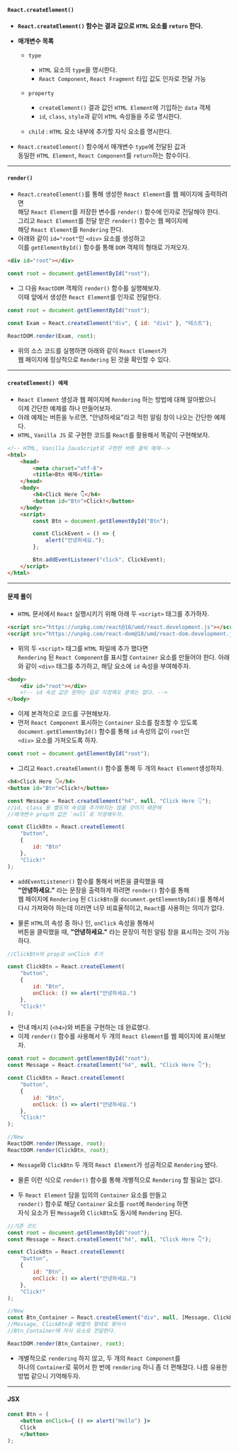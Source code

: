 
#### `React.createElement()` 

- **`React.createElement()` 함수는 결과 값으로 `HTML` 요소를 `return` 한다.**
- **매개변수 목록**
	- `type` 
		- `HTML` 요소의 `type`을 명시한다. 
		- `React Component`, `React Fragment` 타입 값도 인자로 전달 가능

	- `property` 
		- `createElement()` 결과 값인 `HTML Element`에 기입하는 `data` 객체
		- `id`, `class`, `style`과 같이 `HTML` 속성들을 주로 명시한다.

	- `child` : `HTML` 요소 내부에 추가할 자식 요소를 명시한다.
	
- `React.createElement()` 함수에서 매개변수 `type`에 전달된 값과 <br/>
   동일한 `HTML Element`, `React Component`를 `return`하는 함수이다.

---

#### `render()`

- `React.createElement()`를 통해 생성한 `React Element`를 웹 페이지에 출력하려면 <br/>
   해당 `React Element`를 저장한 변수를 `render()` 함수에 인자로 전달해야 한다.<br/>
   그리고 `React Element`를 전달 받은 `render()` 함수는 웹 페이지에 <br/>
   해당 `React Element`를 `Rendering` 한다.
- 아래와 같이 `id="root"`인 `<div>` 요소를 생성하고 <br />
   이를 `getElementById()` 함수를 통해 `DOM` 객체의 형태로 가져오자.

``` html
<div id="root"></div>
```

``` js
const root = document.getElementById("root");
```

- 그 다음 `ReactDOM` 객체의 `render()` 함수를 실행해보자. <br/>
   이때 앞에서 생성한 `React Element`를 인자로 전달한다.

``` js
const root = document.getElementById("root");

const Exam = React.createElement("div", { id: "div1" }, "테스트");

ReactDOM.render(Exam, root);
```

- 위의 소스 코드를 실행하면 아래와 같이 `React Element`가 <br/>
   웹 페이지에 정상적으로 `Rendering` 된 것을 확인할 수 있다.

---

#### `createElement() 예제` 

- `React Element` 생성과 웹 페이지에 `Rendering` 하는 방법에 대해 알아봤으니 <br/>
   이제 간단한 예제를 하나 만들어보자.
- 아래 예제는 버튼을 누르면, "안녕하세요"라고 적힌 알림 창이 나오는 간단한 예제다.
- `HTML`, `Vanilla JS` 로 구현한 코드를 `React`를 활용해서 똑같이 구현해보자.

``` HTML
<!-- HTML, Vanilla JavaScript로 구현한 버튼 클릭 예제-->
<html>
	<head>
		<meta charset="utf-8">
		<title>Btn 예제</title>
	</head>
	<body>
		<h4>Click Here 👇</h4>
		<button id="Btn">Click!</button>
	</body>
	<script>
		const Btn = document.getElementById("Btn");

		const ClickEvent = () => {
			alert("안녕하세요.");
		};

		Btn.addEventListener("click", ClickEvent);
	</script>
</html>
```

---

#### 문제 풀이

- `HTML` 문서에서 `React` 실행시키기 위해 아래 두 `<script>` 태그를 추가하자.

``` html
<script src="https://unpkg.com/react@18/umd/react.development.js"></script>
<script src="https://unpkg.com/react-dom@18/umd/react-dom.development.js"></script>
```

- 위의 두 `<script>` 태그를 `HTML` 파일에 추가 했다면 <br/>
   `Rendering` 된 `React Component`를 표시할 `Container` 요소를 만들어야 한다.
   아래와 같이 `<div>` 태그를 추가하고, 해당 요소에 `id` 속성을 부여해주자.
   
``` html
<body>
	<div id="root"></div>
	<!-- id 속성 값은 원하는 걸로 지정해도 문제는 없다. -->
</body>
```

- 이제 본격적으로 코드를 구현해보자.
- 먼저 `React Component` 표시하는 `Container` 요소를 참조할 수 있도록 <br/>
   `document.getElementById()` 함수를 통해 `id` 속성의 값이 `root`인 <br/>
   `<div>` 요소를 가져오도록 하자.
   
``` js
const root = document.getElementById("root");
```

- 그리고 `React.createElement()` 함수를 통해 두 개의 `React Element`생성하자.

``` html
<h4>Click Here 👇</h4>
<button id="Btn">Click!</button>
```

``` js
const Message = React.createElement("h4", null, "Click Here 👇");
//id, class 등 별도의 속성을 추가하지는 않을 것이기 때문에
//매개변수 prop의 값은 `null`로 지정해두자.

const ClickBtn = React.createElement(
	"button",
	{
		id: "Btn"
	},
	"Click!"
);
```

- `addEventListener()` 함수를 통해서 버튼을 클릭했을 때 <br/>
   **"안녕하세요."** 라는 문장을 출력하게 하려면 `render()` 함수를 통해 <br/>
   웹 페이지에 `Rendering` 된 `ClickBtn`을 `document.getElementById()`를 통해서 <br/>
   다시 가져와야 하는데 이러면 너무 비효율적이고, `React`를 사용하는 의미가 없다.
   
- 물론 `HTML`의 속성 중 하나 인, `onClick` 속성을 통해서 <br/>
   버튼을 클릭했을 때, **"안녕하세요."** 라는 문장이 적힌 알림 창을 표시하는 것이 가능하다.

``` js
//ClickBtn의 prop로 onClick 추가

const ClickBtn = React.createElement(
	"button",
	{
		id: "Btn",
		onClick: () => alert("안녕하세요.")
	},
	"Click!"
);
```


- 안내 메시지 (`<h4>`)와 버튼을 구현하는 데 완료했다.
- 이제 `render()` 함수를 사용해서 두 개의 `React Element`를 웹 페이지에 표시해보자.

``` js
const root = document.getElementById("root");
const Message = React.createElement("h4", null, "Click Here 👇");

const ClickBtn = React.createElement(
	"button",
	{
		id: "Btn",
		onClick: () => alert("안녕하세요.")
	},
	"Click!"
);

//New
ReactDOM.render(Message, root);
ReactDOM.render(ClickBtn, root);
```

- `Message`와 `ClickBtn` 두 개의 `React Element`가 성공적으로 `Rendering` 됐다.
- 물론 이런 식으로 `render()` 함수를 통해 개별적으로 `Rendering` 할 필요는 없다.

- 두 `React Element` 담을 임의의 `Container` 요소를 만들고 <br/>
  `render()` 함수로 해당 `Container` 요소를 `root`에 `Rendering` 하면 <br/>
  자식 요소가 된 `Message`와 `ClickBtn`도 동시에 `Rendering` 된다.

``` js
//기존 코드
const root = document.getElementById("root");
const Message = React.createElement("h4", null, "Click Here 👇");

const ClickBtn = React.createElement(
	"button",
	{
		id: "Btn",
		onClick: () => alert("안녕하세요.")
	},
	"Click!"
);

//New
const Btn_Container = React.createElement("div", null, [Message, ClickBtn]);
//Message, ClickBtn을 배열의 형태로 묶어서
//Btn_Container에 자식 요소로 전달한다.

ReactDOM.render(Btn_Container, root);
```

- 개별적으로 `rendering` 하지 않고, 두 개의 `React Component`를 <br/>
   하나의 `Container`로 묶어서 한 번에 `rendering` 하니 좀 더 편해졌다.
   나름 유용한 방법 같으니 기억해두자.

---
#### JSX

``` jsx
const Btn = (
	<button onClick={ () => alert("Hello") }>
	Click
	</button>
);
```
